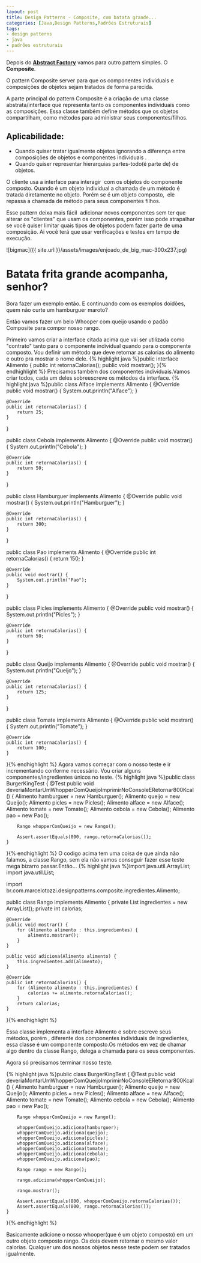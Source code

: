 ```yaml
---
layout: post
title: Design Patterns - Composite, com batata grande...
categories: [Java,Design Patterns,Padrões Estruturais]
tags:
- design patterns
- java
- padrões estruturais
---
```

Depois do **<a title="Design Patterns – Abstract Factory, temos que pegar, Pokémon" href="/blog/design-patterns-abstract-factory-temos-que-pegar-pokemon/" target="_blank">Abstract Factory</a>** vamos para outro pattern simples. O **Composite**.

O pattern Composite server para que os componentes individuais e composições de objetos sejam tratados de forma parecida.

A parte principal do pattern Composite é a criação de uma classe abstrata/interface que representa tanto os componentes individuais como as composições. Essa classe também define métodos que os objetos compartilham, como métodos para administrar seus componentes/filhos.

Aplicabilidade:
---------------

* Quando quiser tratar igualmente objetos ignorando a diferença entre composições de objetos e componentes individuais .
* Quando quiser representar hierarquias partes-todo(é parte de) de objetos.

O cliente usa a interface para interagir  com os objetos do componente composto. Quando é um objeto individual a chamada de um método é tratada diretamente no objeto. Porém se é um objeto composto,  ele repassa a chamada de método para seus componentes filhos.

Esse pattern deixa mais fácil  adicionar novos componentes sem ter que alterar os "clientes" que usam os componentes, porém isso pode atrapalhar se você quiser limitar quais tipos de objetos podem fazer parte de uma composição. Ai você terá que usar verificações e testes em tempo de execução.

![bigmac]({{ site.url }}/assets/images/enjoado_de_big_mac-300x237.jpg)

Batata frita grande acompanha, senhor?
======================================
Bora fazer um exemplo então. E continuando com os exemplos doidões, quem não curte um hamburguer maroto?

Então vamos fazer um belo Whooper com queijo usando o padão Composite para compor nosso rango.

Primeiro vamos criar a interface citada acima que vai ser utilizada como "contrato" tanto para o componente individual quando para o componente composto. Vou definir um método que deve retornar as calorias do alimento e outro pra mostrar o nome dele.
{% highlight java %}public interface Alimento {
	public int retornaCalorias();
	public void mostrar();
}{% endhighlight %}
Precisamos também dos componentes individuais.Vamos criar todos, cada um deles sobreescreve os métodos da interface.
{% highlight java %}public class Alface implements Alimento {
	@Override
	public void mostrar() {
		System.out.println("Alface");
	}

	@Override
	public int retornaCalorias() {
		return 25;
	}
}

public class Cebola implements Alimento {
	@Override
	public void mostrar() {
		System.out.println("Cebola");
	}

	@Override
	public int retornaCalorias() {
		return 50;
	}
}

public class Hamburguer implements Alimento {
	@Override
	public void mostrar() {
		System.out.println("Hamburguer");
	}

	@Override
	public int retornaCalorias() {
		return 300;
	}
}

public class Pao implements Alimento {
	@Override
	public int retornaCalorias() {
		return 150;
	}

	@Override
	public void mostrar() {
		System.out.println("Pao");
	}
}

public class Picles implements Alimento {
	@Override
	public void mostrar() {
		System.out.println("Picles");
	}

	@Override
	public int retornaCalorias() {
		return 50;
	}
}

public class Queijo implements Alimento {
	@Override
	public void mostrar() {
		System.out.println("Queijo");
	}

	@Override
	public int retornaCalorias() {
		return 125;
	}
}

public class Tomate implements Alimento {
	@Override
	public void mostrar() {
		System.out.println("Tomate");
	}

	@Override
	public int retornaCalorias() {
		return 100;
	}
}{% endhighlight %}
Agora vamos começar com o nosso teste e ir incrementando conforme necessário. Vou criar alguns componentes/ingredientes únicos no teste.
{% highlight java %}public class BurgerKingTest {
	@Test
	public void deveriaMontarUmWhopperComQueijoImprimirNoConsoleERetornar800Kcal() {
		Alimento hamburguer = new Hamburguer();
		Alimento queijo = new Queijo();
		Alimento picles = new Picles();
		Alimento alface = new Alface();
		Alimento tomate = new Tomate();
		Alimento cebola = new Cebola();
		Alimento pao = new Pao();

		Rango whopperComQueijo = new Rango();

		Assert.assertEquals(800, rango.retornaCalorias());
	}
}{% endhighlight %}
O codigo acima tem uma coisa de que ainda não falamos, a classe Rango, sem ela não vamos conseguir fazer esse teste mega bizarro passar.Então...
{% highlight java %}import java.util.ArrayList;
import java.util.List;

import br.com.marcelotozzi.designpatterns.composite.ingredientes.Alimento;

public class Rango implements Alimento {
	private List<Alimento> ingredientes = new ArrayList<Alimento>();
	private int calorias;

	@Override
	public void mostrar() {
		for (Alimento alimento : this.ingredientes) {
			alimento.mostrar();
		}
	}

	public void adiciona(Alimento alimento) {
		this.ingredientes.add(alimento);
	}

	@Override
	public int retornaCalorias() {
		for (Alimento alimento : this.ingredientes) {
			calorias += alimento.retornaCalorias();
		}
		return calorias;
	}
}{% endhighlight %}

Essa classe implementa a interface Alimento e sobre escreve seus métodos, porém , diferente dos componentes individuais de ingredientes, essa classe é um componente composto.Os métodos em vez de chamar algo dentro da classe Rango, delega a chamada para os seus componentes.

Agora só precisamos terminar nosso teste.

{% highlight java %}public class BurgerKingTest {
	@Test
	public void deveriaMontarUmWhopperComQueijoImprimirNoConsoleERetornar800Kcal() {
		Alimento hamburguer = new Hamburguer();
		Alimento queijo = new Queijo();
		Alimento picles = new Picles();
		Alimento alface = new Alface();
		Alimento tomate = new Tomate();
		Alimento cebola = new Cebola();
		Alimento pao = new Pao();

		Rango whopperComQueijo = new Rango();

		whopperComQueijo.adiciona(hamburguer);
		whopperComQueijo.adiciona(queijo);
		whopperComQueijo.adiciona(picles);
		whopperComQueijo.adiciona(alface);
		whopperComQueijo.adiciona(tomate);
		whopperComQueijo.adiciona(cebola);
		whopperComQueijo.adiciona(pao);

		Rango rango = new Rango();

		rango.adiciona(whopperComQueijo);

		rango.mostrar();

		Assert.assertEquals(800, whopperComQueijo.retornaCalorias());
		Assert.assertEquals(800, rango.retornaCalorias());
	}
}{% endhighlight %}

Basicamente adicione o nosso whooper(que é um objeto composto) em um outro objeto composto rango. Os dois devem retornar o mesmo valor calorias. Qualquer um dos nossos objetos nesse teste podem ser tratados igualmente.
